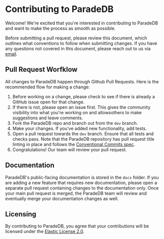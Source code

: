 # **Contributing to ParadeDB**

Welcome! We're excited that you're interested in contributing to ParadeDB and want
to make the process as smooth as possible.

Before submitting a pull request, please review this document, which outlines what
conventions to follow when submitting changes. If you have any questions not covered
in this document, please reach out to us via [email](support@paradedb.com).

## Pull Request Worfklow

All changes to ParadeDB happen through Github Pull Requests. Here is the recommended
flow for making a change:

1. Before working on a change, please check to see if there is already a GitHub
   issue open for that change.
2. If there is not, please open an issue first. This gives the community visibility
   into what you're working on and allowsothers to make suggestions and leave comments.
3. Fork the ParadeDB repo and branch out from the `dev` branch.
4. Make your changes. If you've added new functionality, add tests.
5. Open a pull request towards the `dev` branch. Ensure that all tests and checks
   pass. Note that the ParadeDB repository has pull request title linting in place
   and follows the [Conventional Commits spec](https://github.com/amannn/action-semantic-pull-request).
6. Congratulations! Our team will review your pull request.

## **Documentation**

ParadeDB's public-facing documentation is stored in the `docs` folder. If you are
adding a new feature that requires new documentation, please open a separate pull
request containing changes to the documentation only. Once your main pull request
is merged, the ParadeDB team will review and eventually merge your documentation
changes as well.

## **Licensing**

By contributing to ParadeDB, you agree that your contributions will be licensed
under the [Elastic License 2.0](LICENSE).
